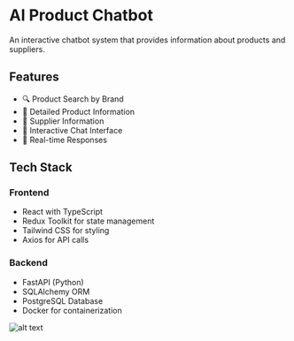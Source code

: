 # AI Product Chatbot

An interactive chatbot system that provides information about products and suppliers.

## Features

- 🔍 Product Search by Brand
- 📱 Detailed Product Information
- 🏢 Supplier Information
- 💬 Interactive Chat Interface
- 🎯 Real-time Responses

## Tech Stack

### Frontend
- React with TypeScript
- Redux Toolkit for state management
- Tailwind CSS for styling
- Axios for API calls

### Backend
- FastAPI (Python)
- SQLAlchemy ORM
- PostgreSQL Database
- Docker for containerization

![alt text]("C:\Users\ganesh\OneDrive\Desktop\AI-Product-Chatbot-01-23-2025_12_27_AMm.png")
